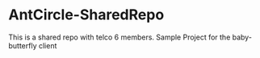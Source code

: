 # AntCircle-SharedRepo
This is a shared repo with telco 6 members. Sample Project for the baby-butterfly client 
